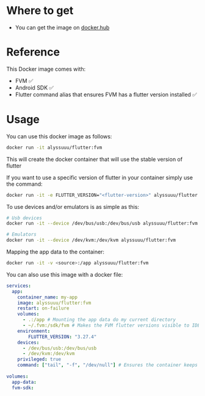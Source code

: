 # Where to get
- You can get the image on [docker.hub](https://hub.docker.com/repository/docker/alyssuuu/flutter/general)

# Reference
This Docker image comes with:
- FVM ✅
- Android SDK ✅
- Flutter command alias that ensures FVM has a flutter version installed ✅

# Usage
You can use this docker image as follows:
```bash
docker run -it alyssuuu/flutter:fvm
```
This will create the docker container that will use the stable version of flutter

If you want to use a specific version of flutter in your container simply use the command:
```bash
docker run -it -e FLUTTER_VERSION="<flutter-version>" alyssuuu/flutter:fvm
```

To use devices and/or emulators is as simple as this:
```bash
# Usb devices
docker run -it --device /dev/bus/usb:/dev/bus/usb alyssuuu/flutter:fvm

# Emulators
docker run -it --device /dev/kvm:/dev/kvm alyssuuu/flutter:fvm
```

Mapping the app data to the container:
```bash
docker run -it -v <source>:/app alyssuuu/flutter:fvm
```

You can also use this image with a docker file:
```yml
services:
  app:
    container_name: my-app
    image: alyssuuu/flutter:fvm
    restart: on-failure
    volumes:
      - .:/app # Mounting the app data do my current directory
      - ~/.fvm:/sdk/fvm # Makes the FVM flutter versions visible to IDEs
    environment:
        FLUTTER_VERSION: "3.27.4"
    devices:
      - /dev/bus/usb:/dev/bus/usb
      - /dev/kvm:/dev/kvm
    privileged: true
    command: ["tail", "-f", "/dev/null"] # Ensures the container keeps running
    
volumes:
  app-data:
  fvm-sdk:
```